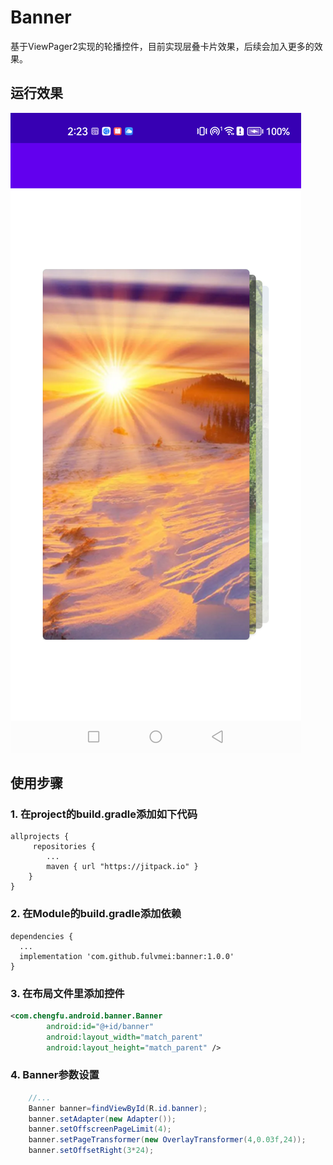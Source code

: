 # Banner

基于ViewPager2实现的轮播控件，目前实现层叠卡片效果，后续会加入更多的效果。

## 运行效果
![Oops! The screenshot is missing!](https://github.com/fulvmei/Banner/raw/master/screenshots/overlay.png)

## 使用步骤
### 1. 在project的build.gradle添加如下代码
```
allprojects {
     repositories {
        ...
        maven { url "https://jitpack.io" }
    }
}
```

### 2. 在Module的build.gradle添加依赖

```
dependencies {
  ...
  implementation 'com.github.fulvmei:banner:1.0.0'
}
```

### 3. 在布局文件里添加控件
``` xml
<com.chengfu.android.banner.Banner
        android:id="@+id/banner"
        android:layout_width="match_parent"
        android:layout_height="match_parent" />
```

### 4. Banner参数设置
``` java
    //...
    Banner banner=findViewById(R.id.banner);
    banner.setAdapter(new Adapter());
    banner.setOffscreenPageLimit(4);
    banner.setPageTransformer(new OverlayTransformer(4,0.03f,24));
    banner.setOffsetRight(3*24);
```
